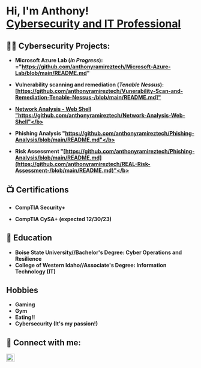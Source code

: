<h1>Hi, I'm Anthony! <br/><a  <a href="https://www.linkedin.com/in/anthony-ramirez-cyber-security-professional/">Cybersecurity and IT Professional</a></h1>

<h2>👨‍💻 Cybersecurity Projects:</h2>

- <b>Microsoft Azure Lab (*In Progress*): ="https://github.com/anthonyramireztech/Microsoft-Azure-Lab/blob/main/README.md"
  
- <b>Vulnerability scanning and remediation (*Tenable Nessus*): [https://github.com/anthonyramireztech/Vunerability-Scan-and-Remediation-Tenable-Nessus-/blob/main/README.md]<a href="https://github.com/anthonyramireztech/Vunerability-Scan-and-Remediation-Tenable-Nessus-/blob/main/README.md">"

- <b>Network Analysis - Web Shell "https://github.com/anthonyramireztech/Network-Analysis-Web-Shell"</b>

- <b>Phishing Analysis "https://github.com/anthonyramireztech/Phishing-Analysis/blob/main/README.md"</b>

- <b>Risk Assessment "[https://github.com/anthonyramireztech/Phishing-Analysis/blob/main/README.md](https://github.com/anthonyramireztech/REAL-Risk-Assessment-/blob/main/README.md)"</b>

<h2>📺 Certifications</h2>

- <b>CompTIA Security+</b>

- <b>CompTIA CySA+ (expected 12/30/23)</b>

<h2>🏫 Education</h2>

- <b>Boise State University//Bachelor's Degree: Cyber Operations and Resilience</b>
- <b>College of Western Idaho//Associate's Degree: Information Technology (IT) </b>

<h2>Hobbies</h2>

- Gaming
- Gym
- Eating!!
- Cybersecurity (It's my passion!)

<h2> 🤳 Connect with me:</h2>

[<img align="left" alt="JoshMadakor | LinkedIn" width="22px" src="https://cdn.jsdelivr.net/npm/simple-icons@v3/icons/linkedin.svg" />][linkedin]


[linkedin]: https://www.linkedin.com/in/anthony-ramirez-cyber-security-professional/

<!---
anthonyramireztech/anthonyramireztech is a ✨ special ✨ repository because its `README.md` (this file) appears on your GitHub profile.
You can click the Preview link to take a look at your changes.
--->
